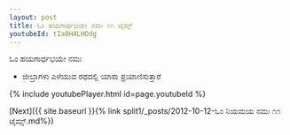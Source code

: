 ```yaml
---
layout: post
title: ಓಂ ಹಯಗಾರ್ಧಭಯೇ ನಮಃ ೧೧ ಟೈಮ್ಸ್
youtubeId: tIa0H4LHOdg
---
```

 
 
 ಓಂ ಹಯಗಾರ್ಧಭಯೇ ನಮಃ  
 
 -  ಜೀಬ್ರಾಗಳು ಎಳೆಯುವ ರಥದಲ್ಲಿ ಯಾರು ಪ್ರಯಾಣಿಸುತ್ತಾರೆ 
 
  
 
  
 
 
 
 
 
 


{% include youtubePlayer.html id=page.youtubeId %}
 
[Next]({{ site.baseurl }}{% link  split1/_posts/2012-10-12-ಓಂ ನಿಯಮಯ ನಮಃ ೧೧ ಟೈಮ್ಸ್.md%})
 
